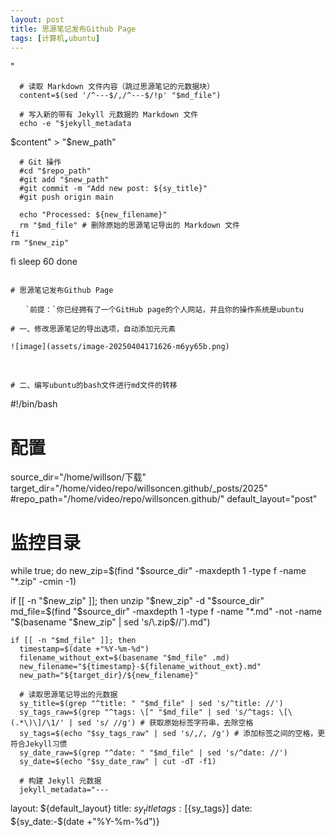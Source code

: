 ```yaml
---
layout: post
title: 思源笔记发布Github Page
tags: [计算机,ubuntu]
---
```


"

      # 读取 Markdown 文件内容（跳过思源笔记的元数据块）
      content=$(sed '/^---$/,/^---$/!p' "$md_file")

      # 写入新的带有 Jekyll 元数据的 Markdown 文件
      echo -e "$jekyll_metadata
$content" > "$new_path"

      # Git 操作
      #cd "$repo_path"
      #git add "$new_path"
      #git commit -m "Add new post: ${sy_title}"
      #git push origin main

      echo "Processed: ${new_filename}"
      rm "$md_file" # 删除原始的思源笔记导出的 Markdown 文件
    fi
    rm "$new_zip"
  fi
  sleep 60
done
```

# 思源笔记发布Github Page

　　​`前提：`​你已经拥有了一个GitHub page的个人网站，并且你的操作系统是ubuntu

# 一、修改思源笔记的导出选项，自动添加元元素

​![image](assets/image-20250404171626-m6yy65b.png)​

　　‍

# 二、编写ubuntu的bash文件进行md文件的转移

```
#!/bin/bash

# 配置
source_dir="/home/willson/下载"
target_dir="/home/video/repo/willsoncen.github/_posts/2025"
#repo_path="/home/video/repo/willsoncen.github/"
default_layout="post"

# 监控目录
while true; do
  new_zip=$(find "$source_dir" -maxdepth 1 -type f -name "*.zip" -cmin -1)

  if [[ -n "$new_zip" ]]; then
    unzip "$new_zip" -d "$source_dir"
    md_file=$(find "$source_dir" -maxdepth 1 -type f -name "*.md" -not -name "$(basename "$new_zip" | sed 's/\.zip$//').md")

    if [[ -n "$md_file" ]]; then
      timestamp=$(date +"%Y-%m-%d")
      filename_without_ext=$(basename "$md_file" .md)
      new_filename="${timestamp}-${filename_without_ext}.md"
      new_path="${target_dir}/${new_filename}"

      # 读取思源笔记导出的元数据
      sy_title=$(grep "^title: " "$md_file" | sed 's/^title: //')
      sy_tags_raw=$(grep "^tags: \[" "$md_file" | sed 's/^tags: \[\(.*\)\]/\1/' | sed 's/ //g') # 获取原始标签字符串，去除空格
      sy_tags=$(echo "$sy_tags_raw" | sed 's/,/, /g') # 添加标签之间的空格，更符合Jekyll习惯
      sy_date_raw=$(grep "^date: " "$md_file" | sed 's/^date: //')
      sy_date=$(echo "$sy_date_raw" | cut -dT -f1)

      # 构建 Jekyll 元数据
      jekyll_metadata="---
layout: ${default_layout}
title: ${sy_title}
tags: [${sy_tags}]
date: ${sy_date:-$(date +"%Y-%m-%d")}
